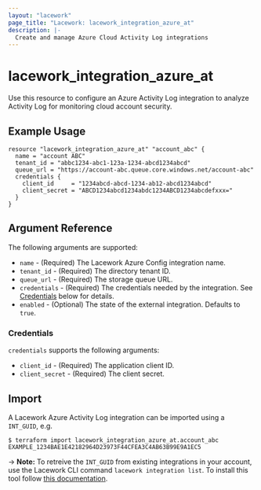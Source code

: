 ```yaml
---
layout: "lacework"
page_title: "Lacework: lacework_integration_azure_at"
description: |-
  Create and manage Azure Cloud Activity Log integrations
---
```


# lacework\_integration\_azure\_at

Use this resource to configure an Azure Activity Log integration to analyze Activity Log
for monitoring cloud account security.

## Example Usage

```hcl
resource "lacework_integration_azure_at" "account_abc" {
  name = "account ABC"
  tenant_id = "abbc1234-abc1-123a-1234-abcd1234abcd"
  queue_url = "https://account-abc.queue.core.windows.net/account-abc"
  credentials {
    client_id     = "1234abcd-abcd-1234-ab12-abcd1234abcd"
    client_secret = "ABCD1234abcd1234abdc1234ABCD1234abcdefxxx="
  }
}
```

## Argument Reference

The following arguments are supported:

* `name` - (Required) The Lacework Azure Config integration name.
* `tenant_id` - (Required) The directory tenant ID.
* `queue_url` - (Required) The storage queue URL.
* `credentials` - (Required) The credentials needed by the integration. See [Credentials](#credentials) below for details.
* `enabled` - (Optional) The state of the external integration. Defaults to `true`.

### Credentials

`credentials` supports the following arguments:

* `client_id` - (Required) The application client ID.
* `client_secret` - (Required) The client secret.

## Import

A Lacework Azure Activity Log integration can be imported using a `INT_GUID`, e.g.

```
$ terraform import lacework_integration_azure_at.account_abc EXAMPLE_1234BAE1E42182964D23973F44CFEA3C4AB63B99E9A1EC5
```
-> **Note:** To retreive the `INT_GUID` from existing integrations in your account, use the
	Lacework CLI command `lacework integration list`. To install this tool follow
	[this documentation](https://github.com/lacework/go-sdk/wiki/CLI-Documentation#installation).
